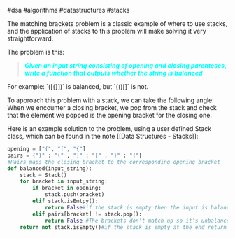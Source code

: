 #dsa #algorithms #datastructures #stacks

The matching brackets problem is a classic example of where to use stacks, and the application of stacks to this problem will make solving it very straightforward.

The problem is this:
<blockquote style="color: cyan; font-weight: bold; font-style: italic">Given an input string consisting of opening and closing parenteses, write a function that outputs whether the string is balanced</blockquote>
For example: `([{}])` is balanced, but `{()[]` is not.

To approach this problem with a stack, we can take the following angle:
When we encounter a closing bracket, we pop from the stack and check that the element we popped is the opening bracket for the closing one. 

Here is an example solution to the problem, using a user defined Stack class, which can be found in the note [[Data Structures - Stacks]]:
```python
opening = ["(", "[", "{"]
pairs = {")" : "(" , "]" : "[" , "}" : "{"}
#Pairs maps the closing bracket to the corresponding opening bracket
def balanced(input_string):
	stack = Stack()
	for bracket in input_string:
		if bracket in opening:
			stack.push(bracket)
		elif stack.isEmtpy():
			return False#if the stack is empty then the input is balanced
		elif pairs[bracket] != stack.pop():
			return False #The brackets don't match up so it's unbalanced
	return not stack.isEmpty()#if the stack is empty at the end return true, else return false
```